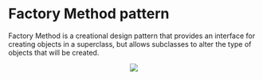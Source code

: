 # Factory Method pattern

Factory Method is a creational design pattern that provides an interface for creating objects in a superclass, but allows subclasses to alter the type of objects that will be created.

<p align="center">
  <img src="https://refactoring.guru/images/patterns/diagrams/factory-method/structure-2x.png?id=9ea3aa8a47f8be22e12e523c15b448fd">
</p>